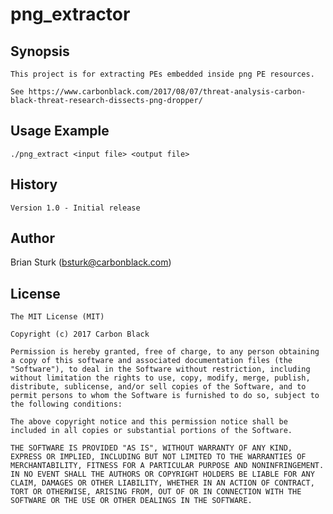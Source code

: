 # png_extractor

## Synopsis

    This project is for extracting PEs embedded inside png PE resources.

    See https://www.carbonblack.com/2017/08/07/threat-analysis-carbon-black-threat-research-dissects-png-dropper/

## Usage Example

    ./png_extract <input file> <output file>

## History

    Version 1.0 - Initial release

## Author
 
 Brian Sturk (bsturk@carbonblack.com)

## License

    The MIT License (MIT)

    Copyright (c) 2017 Carbon Black

    Permission is hereby granted, free of charge, to any person obtaining a copy of this software and associated documentation files (the "Software"), to deal in the Software without restriction, including without limitation the rights to use, copy, modify, merge, publish, distribute, sublicense, and/or sell copies of the Software, and to permit persons to whom the Software is furnished to do so, subject to the following conditions:

    The above copyright notice and this permission notice shall be included in all copies or substantial portions of the Software.

    THE SOFTWARE IS PROVIDED "AS IS", WITHOUT WARRANTY OF ANY KIND, EXPRESS OR IMPLIED, INCLUDING BUT NOT LIMITED TO THE WARRANTIES OF MERCHANTABILITY, FITNESS FOR A PARTICULAR PURPOSE AND NONINFRINGEMENT. IN NO EVENT SHALL THE AUTHORS OR COPYRIGHT HOLDERS BE LIABLE FOR ANY CLAIM, DAMAGES OR OTHER LIABILITY, WHETHER IN AN ACTION OF CONTRACT, TORT OR OTHERWISE, ARISING FROM, OUT OF OR IN CONNECTION WITH THE SOFTWARE OR THE USE OR OTHER DEALINGS IN THE SOFTWARE.
